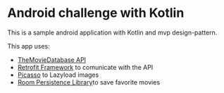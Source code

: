 # Android challenge with Kotlin

This is a sample android application with Kotlin and mvp design-pattern.

This app uses:
- [TheMovieDatabase API](https://www.themoviedb.org/documentation/api)
- [Retrofit Framework](http://square.github.io/retrofit/) to comunicate with the API
- [Picasso](http://square.github.io/picasso/) to Lazyload images
- [Room Persistence Library](https://developer.android.com/topic/libraries/architecture/room)to save favorite movies




 
    
